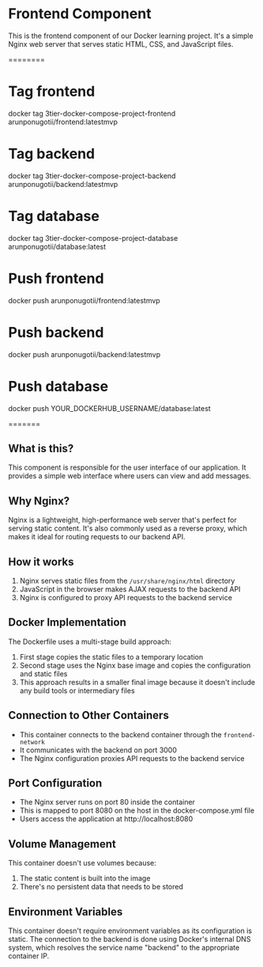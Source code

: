 # Frontend Component

This is the frontend component of our Docker learning project. It's a simple Nginx web server that serves static HTML, CSS, and JavaScript files.

========
# Tag frontend
docker tag 3tier-docker-compose-project-frontend arunponugotii/frontend:latestmvp

# Tag backend
docker tag 3tier-docker-compose-project-backend arunponugotii/backend:latestmvp

# Tag database
docker tag 3tier-docker-compose-project-database arunponugotii/database:latest
# Push frontend
docker push arunponugotii/frontend:latestmvp

# Push backend
docker push arunponugotii/backend:latestmvp

# Push database
docker push YOUR_DOCKERHUB_USERNAME/database:latest

=======
## What is this?

This component is responsible for the user interface of our application. It provides a simple web interface where users can view and add messages.

## Why Nginx?

Nginx is a lightweight, high-performance web server that's perfect for serving static content. It's also commonly used as a reverse proxy, which makes it ideal for routing requests to our backend API.

## How it works

1. Nginx serves static files from the `/usr/share/nginx/html` directory
2. JavaScript in the browser makes AJAX requests to the backend API
3. Nginx is configured to proxy API requests to the backend service

## Docker Implementation

The Dockerfile uses a multi-stage build approach:
1. First stage copies the static files to a temporary location
2. Second stage uses the Nginx base image and copies the configuration and static files
3. This approach results in a smaller final image because it doesn't include any build tools or intermediary files

## Connection to Other Containers

- This container connects to the backend container through the `frontend-network`
- It communicates with the backend on port 3000
- The Nginx configuration proxies API requests to the backend service

## Port Configuration

- The Nginx server runs on port 80 inside the container
- This is mapped to port 8080 on the host in the docker-compose.yml file
- Users access the application at http://localhost:8080

## Volume Management

This container doesn't use volumes because:
1. The static content is built into the image
2. There's no persistent data that needs to be stored

## Environment Variables

This container doesn't require environment variables as its configuration is static. The connection to the backend is done using Docker's internal DNS system, which resolves the service name "backend" to the appropriate container IP.